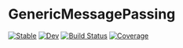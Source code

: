 # GenericMessagePassing

[![Stable](https://img.shields.io/badge/docs-stable-blue.svg)](https://ArrogantGao.github.io/GenericMessagePassing.jl/stable/)
[![Dev](https://img.shields.io/badge/docs-dev-blue.svg)](https://ArrogantGao.github.io/GenericMessagePassing.jl/dev/)
[![Build Status](https://github.com/ArrogantGao/GenericMessagePassing.jl/actions/workflows/CI.yml/badge.svg?branch=main)](https://github.com/ArrogantGao/GenericMessagePassing.jl/actions/workflows/CI.yml?query=branch%3Amain)
[![Coverage](https://codecov.io/gh/ArrogantGao/GenericMessagePassing.jl/branch/main/graph/badge.svg)](https://codecov.io/gh/ArrogantGao/GenericMessagePassing.jl)
